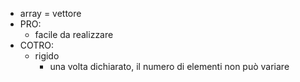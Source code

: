 - array = vettore
- PRO:
	- facile da realizzare
- COTRO:
	- rigido
		- una volta dichiarato, il numero di elementi non può variare